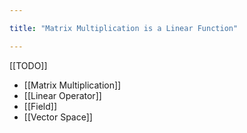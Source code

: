 ```yaml
---

title: "Matrix Multiplication is a Linear Function"

---
```

[[TODO]]
- [[Matrix Multiplication]]
- [[Linear Operator]]
- [[Field]]
- [[Vector Space]]